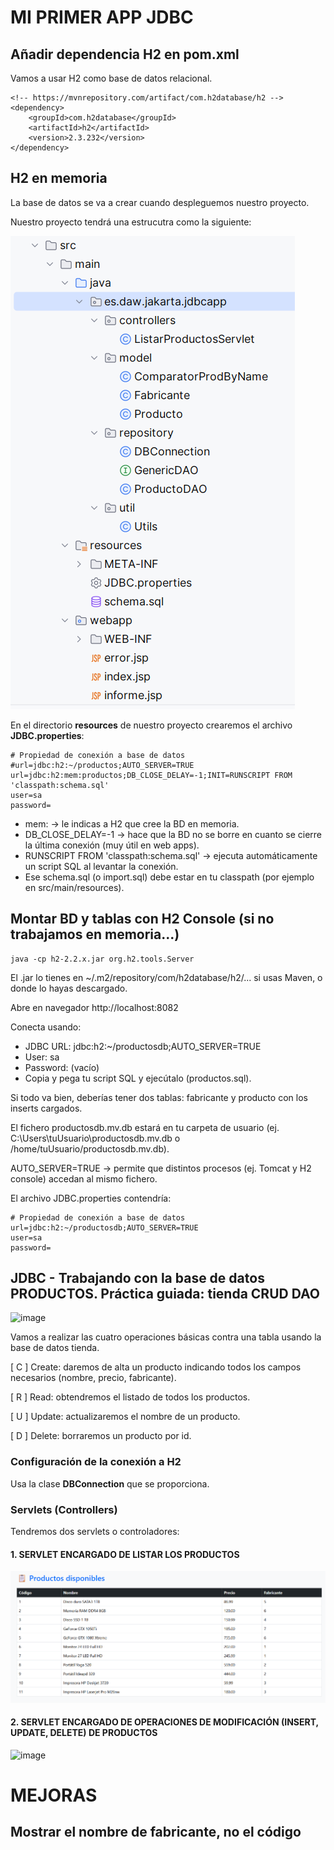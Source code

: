 # MI PRIMER APP JDBC

## Añadir dependencia H2 en pom.xml

Vamos a usar H2 como base de datos relacional.

```
<!-- https://mvnrepository.com/artifact/com.h2database/h2 -->
<dependency>
    <groupId>com.h2database</groupId>
    <artifactId>h2</artifactId>
    <version>2.3.232</version>
</dependency>
```

## H2 en memoria

La base de datos se va a crear cuando despleguemos nuestro proyecto.

Nuestro proyecto tendrá una estrucutra como la siguiente:

![alt text](image.png)

En el directorio **resources** de nuestro proyecto crearemos el archivo **JDBC.properties**:

```
# Propiedad de conexión a base de datos
#url=jdbc:h2:~/productos;AUTO_SERVER=TRUE
url=jdbc:h2:mem:productos;DB_CLOSE_DELAY=-1;INIT=RUNSCRIPT FROM 'classpath:schema.sql'
user=sa
password=

```
- mem: → le indicas a H2 que cree la BD en memoria.
- DB_CLOSE_DELAY=-1 → hace que la BD no se borre en cuanto se cierre la última conexión (muy útil en web apps).
- RUNSCRIPT FROM 'classpath:schema.sql' → ejecuta automáticamente un script SQL al levantar la conexión.
- Ese schema.sql (o import.sql) debe estar en tu classpath (por ejemplo en src/main/resources).

## Montar BD y tablas con H2 Console (si no trabajamos en memoria...)

```
java -cp h2-2.2.x.jar org.h2.tools.Server
```

El .jar lo tienes en ~/.m2/repository/com/h2database/h2/... si usas Maven, o donde lo hayas descargado.

Abre en navegador http://localhost:8082

Conecta usando:

- JDBC URL: jdbc:h2:~/productosdb;AUTO_SERVER=TRUE
- User: sa
- Password: (vacío)
- Copia y pega tu script SQL y ejecútalo (productos.sql).

Si todo va bien, deberías tener dos tablas: fabricante y producto con los inserts cargados.

El fichero productosdb.mv.db estará en tu carpeta de usuario (ej. C:\Users\tuUsuario\productosdb.mv.db o /home/tuUsuario/productosdb.mv.db).

AUTO_SERVER=TRUE → permite que distintos procesos (ej. Tomcat y H2 console) accedan al mismo fichero.

El archivo JDBC.properties contendría:


```
# Propiedad de conexión a base de datos
url=jdbc:h2:~/productosdb;AUTO_SERVER=TRUE
user=sa
password=
```


## JDBC - Trabajando con la base de datos PRODUCTOS. Práctica guiada: tienda CRUD DAO

<img width="767" height="657" alt="image" src="https://github.com/user-attachments/assets/7e1fa7a9-7a38-4213-beca-31984db79dc8" />

Vamos a realizar las cuatro operaciones básicas contra una tabla usando la base de datos tienda.

[ C ] Create: daremos de alta un producto indicando todos los campos necesarios (nombre, precio, fabricante).

[ R ] Read: obtendremos el listado de todos los productos.

[ U ] Update: actualizaremos el nombre de un producto.

[ D ] Delete: borraremos un producto por id.

### Configuración de la conexión a H2

Usa la clase **DBConnection** que se proporciona.


### Servlets (Controllers)

Tendremos dos servlets o controladores:

#### 1. SERVLET ENCARGADO DE LISTAR LOS PRODUCTOS

![alt text](image-1.png)

#### 2. SERVLET ENCARGADO DE OPERACIONES DE MODIFICACIÓN (INSERT, UPDATE, DELETE) DE PRODUCTOS

   <img width="410" height="250" alt="image" src="https://github.com/user-attachments/assets/b317d000-5e33-4248-8401-f511d6beba1c" />

# MEJORAS

## Mostrar el nombre de fabricante, no el código